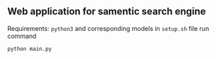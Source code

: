 ## Web application for samentic search engine

Requirements: `python3` and corresponding models in `setup.sh` file
run command
```
python main.py
```
